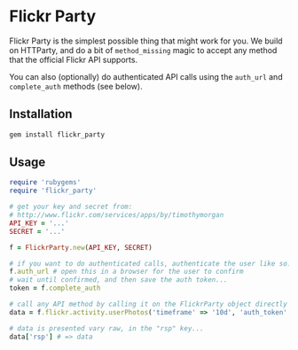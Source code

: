 Flickr Party
============

Flickr Party is the simplest possible thing that might work for you. We build on HTTParty, and do a bit of `method_missing` magic to accept any method that the official Flickr API supports.

You can also (optionally) do authenticated API calls using the `auth_url` and `complete_auth` methods (see below).

Installation
------------

```sh
gem install flickr_party
```
    
Usage
-----

```ruby
require 'rubygems'
require 'flickr_party'

# get your key and secret from:
# http://www.flickr.com/services/apps/by/timothymorgan
API_KEY = '...'
SECRET = '...'

f = FlickrParty.new(API_KEY, SECRET)

# if you want to do authenticated calls, authenticate the user like so:
f.auth_url # open this in a browser for the user to confirm
# wait until confirmed, and then save the auth token...
token = f.complete_auth

# call any API method by calling it on the FlickrParty object directly
data = f.flickr.activity.userPhotos('timeframe' => '10d', 'auth_token' => token)

# data is presented vary raw, in the "rsp" key...
data['rsp'] # => data
```
